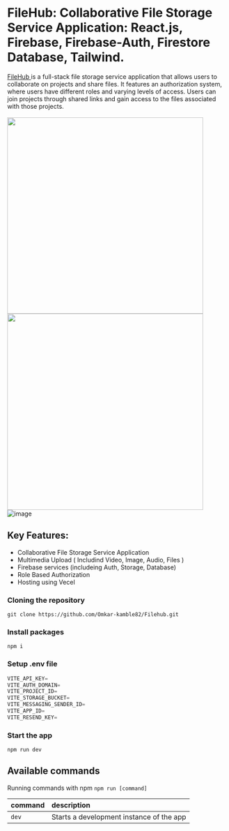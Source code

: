 # FileHub: Collaborative File Storage Service Application: React.js, Firebase, Firebase-Auth, Firestore Database,  Tailwind.


<a href="https://filehub-gamma.vercel.app/">FileHub </a> is a full-stack file storage service application that allows users to collaborate on projects and share files. It features an authorization system, where users have different roles and varying levels of access. Users can join projects through shared links and gain access to the files associated with those projects.
<br/>
<br/>
<img src="https://github.com/user-attachments/assets/5d6b6a4e-a0a8-487e-b2b6-c2d0d3df85f1" width="450px"/>
<img src="https://github.com/user-attachments/assets/26f6a202-833c-4d86-901e-54c3774ba2e7" width="450px"/>
![image](https://github.com/user-attachments/assets/1215e66e-70ea-419d-aeba-da51817da691)

<h2>Key Features:</h2>

- Collaborative File Storage Service Application
- Multimedia Upload ( Includind Video, Image, Audio, Files )
- Firebase services (includeing Auth, Storage, Database)
- Role Based Authorization
- Hosting using Vecel

### Cloning the repository

```shell
git clone https://github.com/Omkar-kamble82/Filehub.git
```

### Install packages

```shell
npm i
```

### Setup .env file


```js
VITE_API_KEY=
VITE_AUTH_DOMAIN=
VITE_PROJECT_ID=
VITE_STORAGE_BUCKET=
VITE_MESSAGING_SENDER_ID=
VITE_APP_ID=
VITE_RESEND_KEY=
```


### Start the app

```shell
npm run dev
```


## Available commands

Running commands with npm `npm run [command]`

| command         | description                              |
| :-------------- | :--------------------------------------- |
| `dev`           | Starts a development instance of the app |
